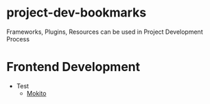 project-dev-bookmarks
=====================

Frameworks, Plugins, Resources can be used in Project Development Process
# Frontend Development

+ Test
    + [Mokito](http://code.google.com/p/mockito/)
